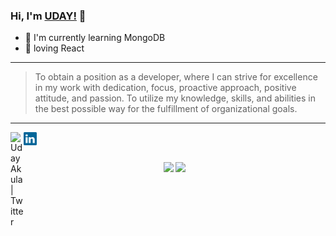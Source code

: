 ### Hi, I'm [UDAY!](https://udaykiran199715.github.io/) 👋

<!-- <img src="https://github.com/udaykiran199715/udaykiran199715/blob/master/mern-stack.png" width="800" height="250" /> -->

- 🌱 I'm currently learning MongoDB
- 🔭 loving React

<!-- - ⚡ Fun fact: i have a mechanical degree -->


---
>To obtain a position as a developer, where I can strive for excellence in my work with dedication, focus, proactive approach, positive attitude, and passion. To utilize my knowledge, skills, and abilities in the best possible way for the fulfillment of organizational goals.
---


<a href="https://twitter.com/udaymslul">
  <img align="left" alt="Uday Akula | Twitter" width="21px" src="https://raw.githubusercontent.com/anuraghazra/anuraghazra/master/assets/twitter.svg" />
</a> 
<a href="https://www.linkedin.com/in/udaykiranakula/">
  <img align="left"  alt="Uday Akula | Linkedin" width="21px" src="linkedin.png" />
</a>

<br/>
<br/>

<p align='center'>
  <img src="https://github-readme-stats.vercel.app/api?username=udaykiran199715&theme=dark&show_icons=true&count_private=true" height="207px" /> 
  <img src="https://github-readme-stats.vercel.app/api/top-langs/?username=udaykiran199715&theme=dark"/>

</P>

